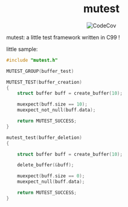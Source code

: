 
<div align="center">

# mutest

![CodeCov](https://img.shields.io/codecov/c/github/cute-engineewing/mutest?style=flat-square)

</div>

mutest: a little test framework written in C99 ! 

little sample:

```c
#include "mutest.h"

MUTEST_GROUP(buffer_test)

MUTEST_TEST(buffer_creation)
{
    struct buffer buff = create_buffer(10);

    muexpect(buff.size == 10);
    muexpect_not_null(buff.data);

	return MUTEST_SUCCESS;
}

mutest_test(buffer_deletion)
{

    struct buffer buff = create_buffer(10);

    delete_buffer(&buff);

    muexpect(buff.size == 0);
    muexpect_null(buff.data);

	return MUTEST_SUCCESS;
}
```
